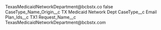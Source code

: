 <?xml version="1.0" encoding="UTF-8"?>
<CustomMetadata xmlns="http://soap.sforce.com/2006/04/metadata" xmlns:xsi="http://www.w3.org/2001/XMLSchema-instance" xmlns:xsd="http://www.w3.org/2001/XMLSchema">
    <label>TexasMedicaidNetworkDepartment@bcbstx.co</label>
    <protected>false</protected>
    <values>
        <field>CaseType_Name_Origin__c</field>
        <value xsi:type="xsd:string">TX Medicaid Network Dept</value>
    </values>
    <values>
        <field>CaseType__c</field>
        <value xsi:type="xsd:string">Email</value>
    </values>
    <values>
        <field>Plan_Ids__c</field>
        <value xsi:type="xsd:string">TX1</value>
    </values>
    <values>
        <field>Request_Name__c</field>
        <value xsi:type="xsd:string">TexasMedicaidNetworkDepartment@bcbstx.com</value>
    </values>
</CustomMetadata>
